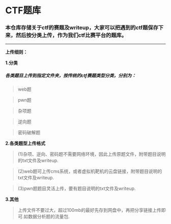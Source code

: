 # CTF题库
### 本仓库存储关于ctf的赛题及writeup，大家可以把遇到的ctf题保存下来，然后按分类上传，作为我们ctf比赛平台的题库。

---

**上传细则：**

**1.分类**

##### 各类题目上传到指定文件夹，按传统的ctf赛题类型分类，分别为：

> web题

> pwn题

> 杂项题

> 逆向题

> 密码破解题

**2.各类题型上传格式**

>  (1)杂项、逆向、密码题不需要网络环境，因此上传原题文件，附带题目说明的txt文件及writeup.

>  (2)web题可上传cms系统，或者虚拟机靶机的云盘链接，附带题目说明的txt文件及writeup.

>  (3)pwn题题目灵活上传，要有题目说明的txt文件及writeup.

**3.其他**

> 上传文件不要过大，超过100mb的最好先存到网盘中，再把分享链接上传即可.如数据分析题的流量包.

